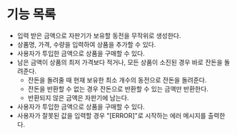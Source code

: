 # 기능 목록

* 입력 받은 금액으로 자판기가 보유할 동전을 무작위로 생성한다.
* 상품명, 가격, 수량을 입력하여 상품을 추가할 수 있다.
* 사용자가 투입한 금액으로 상품을 구매할 수 있다.
* 남은 금액이 상품의 최저 가격보다 적거나, 모든 상품이 소진된 경우 바로 잔돈을 돌려준다.
    * 잔돈을 돌려줄 때 현재 보유한 최소 개수의 동전으로 잔돈을 돌려준다.
    * 잔돈을 반환할 수 없는 경우 잔돈으로 반환할 수 있는 금액만 반환한다.
    * 반환되지 않은 금액은 자판기에 남는다.
* 사용자가 투입한 금액으로 상품을 구매할 수 있다.
* 사용자가 잘못된 값을 입력할 경우  "[ERROR]"로 시작하는 에러 메시지를 출력한다.